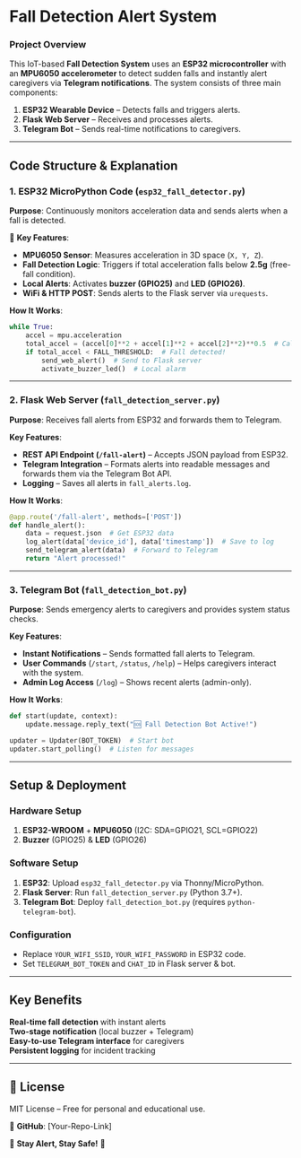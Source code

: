 # Fall Detection Alert System  

###  **Project Overview**  
This IoT-based **Fall Detection System** uses an **ESP32 microcontroller** with an **MPU6050 accelerometer** to detect sudden falls and instantly alert caregivers via **Telegram notifications**. The system consists of three main components:  
1. **ESP32 Wearable Device** – Detects falls and triggers alerts.  
2. **Flask Web Server** – Receives and processes alerts.  
3. **Telegram Bot** – Sends real-time notifications to caregivers.  

---

##  **Code Structure & Explanation**  

### 1. **ESP32 MicroPython Code (`esp32_fall_detector.py`)**  
 **Purpose**: Continuously monitors acceleration data and sends alerts when a fall is detected.  

🔹 **Key Features**:  
- **MPU6050 Sensor**: Measures acceleration in 3D space (`X, Y, Z`).  
- **Fall Detection Logic**: Triggers if total acceleration falls below **2.5g** (free-fall condition).  
- **Local Alerts**: Activates **buzzer (GPIO25)** and **LED (GPIO26)**.  
- **WiFi & HTTP POST**: Sends alerts to the Flask server via `urequests`.  

 **How It Works**:  
```python
while True:
    accel = mpu.acceleration
    total_accel = (accel[0]**2 + accel[1]**2 + accel[2]**2)**0.5  # Calculate magnitude
    if total_accel < FALL_THRESHOLD:  # Fall detected!
        send_web_alert()  # Send to Flask server
        activate_buzzer_led()  # Local alarm
```

---

### 2. **Flask Web Server (`fall_detection_server.py`)**  
 **Purpose**: Receives fall alerts from ESP32 and forwards them to Telegram.  

 **Key Features**:  
- **REST API Endpoint (`/fall-alert`)** – Accepts JSON payload from ESP32.  
- **Telegram Integration** – Formats alerts into readable messages and forwards them via the Telegram Bot API.  
- **Logging** – Saves all alerts in `fall_alerts.log`.  

 **How It Works**:  
```python
@app.route('/fall-alert', methods=['POST'])
def handle_alert():
    data = request.json  # Get ESP32 data
    log_alert(data['device_id'], data['timestamp'])  # Save to log
    send_telegram_alert(data)  # Forward to Telegram
    return "Alert processed!"
```

---

### 3. **Telegram Bot (`fall_detection_bot.py`)**  
**Purpose**: Sends emergency alerts to caregivers and provides system status checks.  

 **Key Features**:  
- **Instant Notifications** – Sends formatted fall alerts to Telegram.  
- **User Commands** (`/start`, `/status`, `/help`) – Helps caregivers interact with the system.  
- **Admin Log Access** (`/log`) – Shows recent alerts (admin-only).  

 **How It Works**:  
```python
def start(update, context):
    update.message.reply_text("🆘 Fall Detection Bot Active!")  

updater = Updater(BOT_TOKEN)  # Start bot
updater.start_polling()  # Listen for messages
```

---

##  **Setup & Deployment**  

###  **Hardware Setup**  
1. **ESP32-WROOM** + **MPU6050** (I2C: SDA=GPIO21, SCL=GPIO22)  
2. **Buzzer** (GPIO25) & **LED** (GPIO26)  

###  **Software Setup**  
1. **ESP32**: Upload `esp32_fall_detector.py` via Thonny/MicroPython.  
2. **Flask Server**: Run `fall_detection_server.py` (Python 3.7+).  
3. **Telegram Bot**: Deploy `fall_detection_bot.py` (requires `python-telegram-bot`).  

###  **Configuration**  
- Replace `YOUR_WIFI_SSID`, `YOUR_WIFI_PASSWORD` in ESP32 code.  
- Set `TELEGRAM_BOT_TOKEN` and `CHAT_ID` in Flask server & bot.  

---

##  **Key Benefits**  
 **Real-time fall detection** with instant alerts  
 **Two-stage notification** (local buzzer + Telegram)  
 **Easy-to-use Telegram interface** for caregivers  
 **Persistent logging** for incident tracking  

---

## 📜 **License**  
MIT License – Free for personal and educational use.  

🔗 **GitHub**: [Your-Repo-Link]  

🚨 **Stay Alert, Stay Safe!** 🚨
